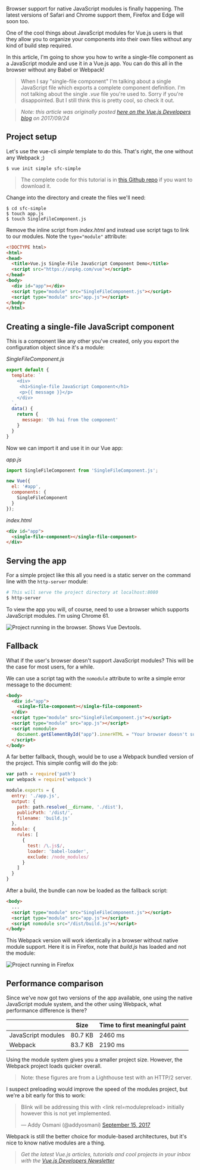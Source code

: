 Browser support for native JavaScript modules is finally happening. The latest versions of Safari and Chrome support them, Firefox and Edge will soon too.

One of the cool things about JavaScript modules for Vue.js users is that they allow you to organize your components into their own files without any kind of build step required. 

In this article, I'm going to show you how to write a single-file component as a JavaScript module and use it in a Vue.js app. You can do this all in the browser without any Babel or Webpack!

> When I say "single-file component" I'm talking about a single JavaScript file which exports a complete component definition. I'm not talking about the single *.vue* file you're used to. Sorry if you're disappointed. But I still think this is pretty cool, so check it out.

> *Note: this article was originally posted [here on the Vue.js Developers blog](https://vuejsdevelopers.com/2017/09/24/vue-js-single-file-javascript-components/?jsdojo_id=cjs_sjc) on 2017/09/24*

## Project setup

Let's use the vue-cli *simple* template to do this. That's right, the one without any Webpack ;)

```
$ vue init simple sfc-simple
```

> The complete code for this tutorial is in [this Github repo](https://github.com/anthonygore/vue-single-file-js-components) if you want to download it.

Change into the directory and create the files we'll need:

```
$ cd sfc-simple
$ touch app.js
$ touch SingleFileComponent.js
```

Remove the inline script from *index.html* and instead use script tags to link to our modules. Note the `type="module"` attribute:

```html
<!DOCTYPE html>
<html>
<head>
  <title>Vue.js Single-File JavaScript Component Demo</title>
  <script src="https://unpkg.com/vue"></script>
</head>
<body>
  <div id="app"></div>
  <script type="module" src="SingleFileComponent.js"></script>
  <script type="module" src="app.js"></script>
</body>
</html>
```

## Creating a single-file JavaScript component

This is a component like any other you've created, only you export the configuration object since it's a module:

*SingleFileComponent.js*

```js
export default {
  template: `
    <div>
     <h1>Single-file JavaScript Component</h1>
     <p>{{ message }}</p>
    </div>
  `,
  data() {
    return {
      message: 'Oh hai from the component'
    }
  }
}
```

Now we can import it and use it in our Vue app:

*app.js*

```js
import SingleFileComponent from 'SingleFileComponent.js';

new Vue({
  el: '#app',
  components: {
    SingleFileComponent
  }
});
```

*index.html*

```html
<div id="app">
  <single-file-component></single-file-component>
</div>
```

## Serving the app

For a simple project like this all you need is a static server on the command line with the `http-server` module:

```bash
# This will serve the project directory at localhost:8080
$ http-server
```

To view the app you will, of course, need to use a browser which supports JavaScript modules. I'm using Chrome 61.

![Project running in the browser. Shows Vue Devtools.](/images/posts/single_file_js_component_01.png)

## Fallback 

What if the user's browser doesn't support JavaScript modules? This will be the case for most users, for a while.

We can use a script tag with the `nomodule` attribute to write a simple error message to the document:

```html
<body>
  <div id="app">
    <single-file-component></single-file-component>
  </div>
  <script type="module" src="SingleFileComponent.js"></script>
  <script type="module" src="app.js"></script>
  <script nomodule>
    document.getElementById("app").innerHTML = "Your browser doesn't support JavaScript modules :(";
  </script>
</body>
```

A far better fallback, though, would be to use a Webpack bundled version of the project. This simple config will do the job:

```js
var path = require('path')
var webpack = require('webpack')

module.exports = {
  entry: './app.js',
  output: {
    path: path.resolve(__dirname, './dist'),
    publicPath: '/dist/',
    filename: 'build.js'
  },
  module: {
    rules: [
      {
        test: /\.js$/,
        loader: 'babel-loader',
        exclude: /node_modules/
      }
    ]
  }
}
```

After a build, the bundle can now be loaded as the fallback script:

```html
<body>
  ...
  <script type="module" src="SingleFileComponent.js"></script>
  <script type="module" src="app.js"></script>
  <script nomodule src="/dist/build.js"></script>
</body>
```

This Webpack version will work identically in a browser without native module support. Here it is in Firefox, note that *build.js* has loaded and not the module:

![Project running in Firefox](/images/posts/single_file_js_component_02.png)

## Performance comparison

Since we've now got two versions of the app available, one using the native JavaScript module system, and the other using Webpack, what performance difference is there?

| | Size | Time to first meaningful paint |
| - | - | - |
| JavaScript modules | 80.7 KB | 2460 ms |
| Webpack | 83.7 KB | 2190 ms |


Using the module system gives you a smaller project size. However, the Webpack project loads quicker overall. 

> Note: these figures are from a Lighthouse test with an HTTP/2 server.

I suspect preloading would improve the speed of the modules project, but we're a bit early for this to work:

<blockquote class="twitter-tweet" data-lang="en"><p lang="en" dir="ltr">Blink will be addressing this with &lt;link rel=modulepreload&gt; initially however this is not yet implemented.</p>&mdash; Addy Osmani (@addyosmani) <a href="https://twitter.com/addyosmani/status/908518983367745536">September 15, 2017</a></blockquote>
<script async src="//platform.twitter.com/widgets.js" charset="utf-8"></script>

Webpack is still the better choice for module-based architectures, but it's nice to know native modules are a thing.

> *Get the latest Vue.js articles, tutorials and cool projects in your inbox with the [Vue.js Developers Newsletter](https://vuejsdevelopers.com/newsletter/?jsdojo_id=cjs_sjc)*
